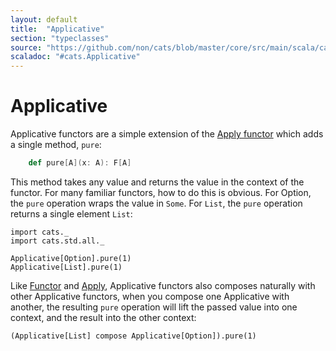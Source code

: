 ```yaml
---
layout: default
title:  "Applicative"
section: "typeclasses"
source: "https://github.com/non/cats/blob/master/core/src/main/scala/cats/Applicative.scala"
scaladoc: "#cats.Applicative"
---
```

# Applicative

Applicative functors are a simple extension of the [Apply
functor](apply.html) which adds a single method, `pure`:

```scala
    def pure[A](x: A): F[A]
````

This method takes any value and returns the value in the context of
the functor. For many familiar functors, how to do this is
obvious. For Option, the `pure` operation wraps the value in
`Some`. For `List`, the `pure` operation returns a single element
`List`:

```tut
import cats._
import cats.std.all._

Applicative[Option].pure(1)
Applicative[List].pure(1)
```

Like [Functor](functor.html) and [Apply](apply.html), Applicative
functors also composes naturally with other Applicative functors, when
you compose one Applicative with another, the resulting `pure`
operation will lift the passed value into one context, and the result
into the other context:

```tut
(Applicative[List] compose Applicative[Option]).pure(1)
```
